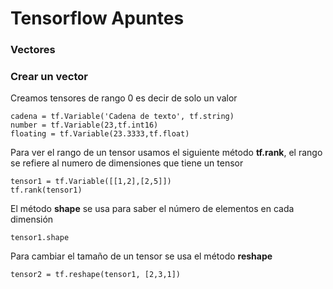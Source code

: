 # Tensorflow Apuntes

### Vectores 

### Crear un vector 

Creamos tensores de rango 0 es decir de solo un valor 

```
cadena = tf.Variable('Cadena de texto', tf.string)
number = tf.Variable(23,tf.int16)
floating = tf.Variable(23.3333,tf.float)
```

Para ver el rango de un tensor usamos el siguiente método __tf.rank__, el rango se refiere al numero de dimensiones que tiene un tensor

```
tensor1 = tf.Variable([[1,2],[2,5]])
tf.rank(tensor1)
```

El método __shape__ se usa para saber el número de elementos en cada dimensión 

```
tensor1.shape
```

Para cambiar el tamaño de un tensor se usa el método __reshape__

```
tensor2 = tf.reshape(tensor1, [2,3,1])
```

